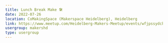 ```yaml
---
title: Lunch Break Make 🛠️
date: 2022-07-26
location: CoMakingSpace (Makerspace Heidelberg), Heidelberg
link: https://www.meetup.com/Heidelberg-Makers-Meetup/events/wfjpssydckbjc/
usergroup: makershd
type: usergroup
---
```

